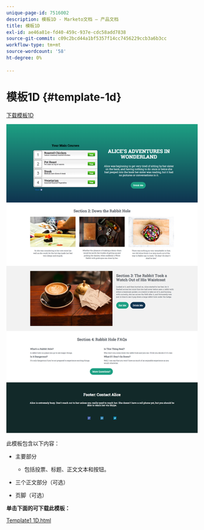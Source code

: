 ```yaml
---
unique-page-id: 7516002
description: 模板1D - Marketo文档 — 产品文档
title: 模板1D
exl-id: ae46a81e-fd40-459c-937e-cdc58add7838
source-git-commit: c09c2bcd44a1bf5357f14cc7456229ccb3a6b3cc
workflow-type: tm+mt
source-wordcount: '58'
ht-degree: 0%

---
```


# 模板1D {#template-1d}

[下载模板1D](https://experienceleague.adobe.com/landing/marketo/lp-templates/template-1d.html)

![](assets/image2015-5-28-13-3a36-3a44.png)

此模板包含以下内容：

* 主要部分

   * 包括投票、标题、正文文本和按钮。

* 三个正文部分（可选）
* 页脚（可选）

**单击下面的可下载此模板：**

[Template1 1D.html](https://experienceleague.adobe.com/landing/marketo/lp-templates/template-1d.html)
